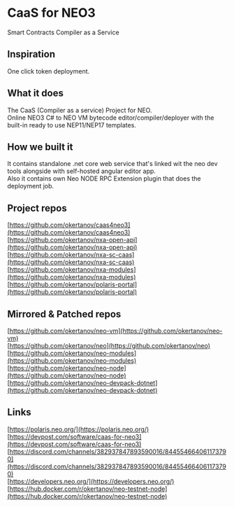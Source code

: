 CaaS for NEO3
=============
Smart Contracts Compiler as a Service

## Inspiration
One click token deployment.

## What it does
The CaaS (Compiler as a service) Project for NEO.  
Online NEO3 C# to NEO VM bytecode editor/compiler/deployer with the built-in ready to use NEP11/NEP17 templates.

## How we built it
It contains standalone .net core web service that's linked wit the neo dev tools alongside with self-hosted angular editor app.  
Also it contains own Neo NODE RPC Extension plugin that does the deployment job.

## Project repos
[https://github.com/okertanov/caas4neo3](https://github.com/okertanov/caas4neo3)  
[https://github.com/okertanov/nxa-open-api](https://github.com/okertanov/nxa-open-api)  
[https://github.com/okertanov/nxa-sc-caas](https://github.com/okertanov/nxa-sc-caas)  
[https://github.com/okertanov/nxa-modules](https://github.com/okertanov/nxa-modules)  
[https://github.com/okertanov/polaris-portal](https://github.com/okertanov/polaris-portal)  

## Mirrored & Patched repos
[https://github.com/okertanov/neo-vm](https://github.com/okertanov/neo-vm)  
[https://github.com/okertanov/neo](https://github.com/okertanov/neo)  
[https://github.com/okertanov/neo-modules](https://github.com/okertanov/neo-modules)  
[https://github.com/okertanov/neo-node](https://github.com/okertanov/neo-node)  
[https://github.com/okertanov/neo-devpack-dotnet](https://github.com/okertanov/neo-devpack-dotnet)  

## Links
[https://polaris.neo.org/](https://polaris.neo.org/)  
[https://devpost.com/software/caas-for-neo3](https://devpost.com/software/caas-for-neo3)  
[https://discord.com/channels/382937847893590016/844554664061173790](https://discord.com/channels/382937847893590016/844554664061173790)  
[https://developers.neo.org/](https://developers.neo.org/)  
[https://hub.docker.com/r/okertanov/neo-testnet-node](https://hub.docker.com/r/okertanov/neo-testnet-node)  

